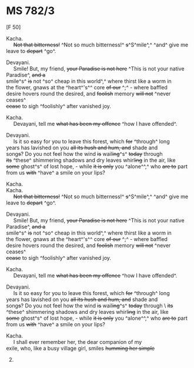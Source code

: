 # MS 782/3

[F 50]

Kacha. \
&nbsp;&nbsp;&nbsp;&nbsp;&nbsp;~~Not that bitterness!~~ ^Not so much bitterness!^ ~~s~~^S^mile^,^ ^and^ give me leave to ~~depart~~ ^go^. 

Devayani. \
&nbsp;&nbsp;&nbsp;&nbsp;&nbsp;Smile! But, my friend, ~~your Paradise is not here~~ ^This is not your native Paradise^, ~~and a~~ \
smile^s^ ~~is~~ not ^so^ cheap in this world^,^ where thirst like a worm in \
the flower, gnaws at the ^heart^'s^^ core ~~of our~~ ^;^ - where baffled \
desire hovers round the desired, and ~~foolish~~ memory ~~will not~~ ^never ceases^ \
~~cease~~ to sigh ^foolishly^ after vanished joy. 

Kacha. \
&nbsp;&nbsp;&nbsp;&nbsp;&nbsp;Devayani, tell me ~~what has been my offence~~ ^how I have offended^.

Devayani. \
&nbsp;&nbsp;&nbsp;&nbsp;&nbsp;Is it so easy for you to leave this forest, which ~~for~~ ^through^ long \
years has lavished on you ~~all its hush and hum, and~~ shade and \
song~~s~~? Do you not feel how the wind ~~is~~ wail~~ing~~^s^ ~~today~~ through \
~~its~~ ^these^ shimmering shadows and dry leaves whirl~~ing~~ in the air, like \
~~some~~ ghost^s^ of lost hope, - while ~~it is only~~ you ^alone^^,^ who ~~are to~~ part \
from us ~~with~~ ^have^ a smile on your lips? 

Kacha. \
Kacha. \
&nbsp;&nbsp;&nbsp;&nbsp;&nbsp;~~Not that bitterness!~~ ^Not so much bitterness!^ ~~s~~^S^mile^,^ ^and^ give me leave to ~~depart~~ ^go^. 

Devayani. \
&nbsp;&nbsp;&nbsp;&nbsp;&nbsp;Smile! But, my friend, ~~your Paradise is not here~~ ^This is not your native Paradise^, ~~and a~~ \
smile^s^ ~~is~~ not ^so^ cheap in this world^,^ where thirst like a worm in \
the flower, gnaws at the ^heart^'s^^ core ~~of our~~ ^;^ - where baffled \
desire hovers round the desired, and ~~foolish~~ memory ~~will not~~ ^never ceases^ \
~~cease~~ to sigh ^foolishly^ after vanished joy. 

Kacha. \
&nbsp;&nbsp;&nbsp;&nbsp;&nbsp;Devayani, tell me ~~what has been my offence~~ ^how I have offended^.

Devayani. \
&nbsp;&nbsp;&nbsp;&nbsp;&nbsp;Is it so easy for you to leave this forest, which ~~for~~ ^through^ long \
years has lavished on you ~~all its hush and hum, and~~ shade and \
song~~s~~? Do you not feel how the wind ~~is~~ wail~~ing~~^s^ ~~today~~ through \ ~~its~~ ^these^ shimmering shadows and dry leaves whirl~~ing~~ in the air, like \
~~some~~ ghost^s^ of lost hope, - while ~~it is only~~ you ^alone^^,^ who ~~are to~~ part \
from us ~~with~~ ^have^ a smile on your lips? 

Kacha. \
&nbsp;&nbsp;&nbsp;&nbsp;&nbsp;I shall ever remember her, the dear companion of my \
exile, who, like a busy village girl, smiles ~~humming her simple~~ 

2.
